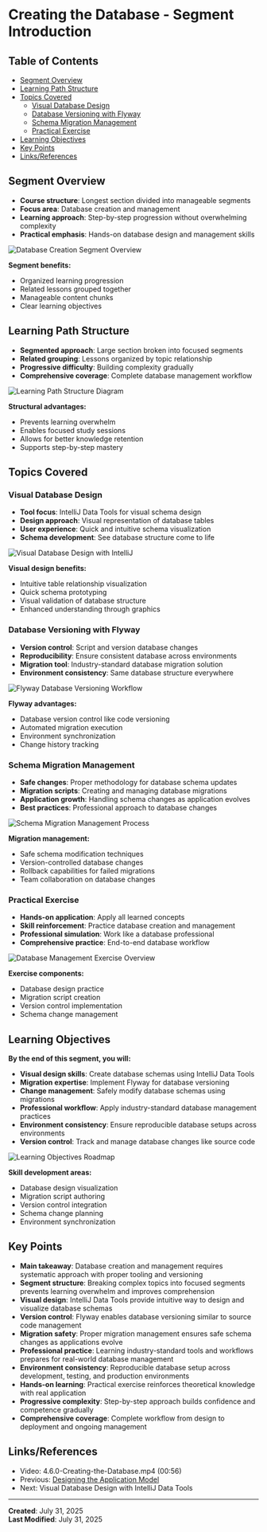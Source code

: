 # Creating the Database - Segment Introduction

<!-- omit from toc -->

## Table of Contents

- [Segment Overview](#segment-overview)
- [Learning Path Structure](#learning-path-structure)
- [Topics Covered](#topics-covered)
  - [Visual Database Design](#visual-database-design)
  - [Database Versioning with Flyway](#database-versioning-with-flyway)
  - [Schema Migration Management](#schema-migration-management)
  - [Practical Exercise](#practical-exercise)
- [Learning Objectives](#learning-objectives)
- [Key Points](#key-points)
- [Links/References](#linksreferences)

## Segment Overview

- **Course structure**: Longest section divided into manageable segments
- **Focus area**: Database creation and management
- **Learning approach**: Step-by-step progression without overwhelming complexity
- **Practical emphasis**: Hands-on database design and management skills

![Database Creation Segment Overview](assets/database-creation-segment-overview.png)

**Segment benefits:**
- Organized learning progression
- Related lessons grouped together
- Manageable content chunks
- Clear learning objectives

## Learning Path Structure

- **Segmented approach**: Large section broken into focused segments
- **Related grouping**: Lessons organized by topic relationship
- **Progressive difficulty**: Building complexity gradually
- **Comprehensive coverage**: Complete database management workflow

![Learning Path Structure Diagram](assets/learning-path-structure-diagram.png)

**Structural advantages:**
- Prevents learning overwhelm
- Enables focused study sessions
- Allows for better knowledge retention
- Supports step-by-step mastery

## Topics Covered

### Visual Database Design

- **Tool focus**: IntelliJ Data Tools for visual schema design
- **Design approach**: Visual representation of database tables
- **User experience**: Quick and intuitive schema visualization
- **Schema development**: See database structure come to life

![Visual Database Design with IntelliJ](assets/visual-database-design-intellij.png)

**Visual design benefits:**
- Intuitive table relationship visualization
- Quick schema prototyping
- Visual validation of database structure
- Enhanced understanding through graphics

### Database Versioning with Flyway

- **Version control**: Script and version database changes
- **Reproducibility**: Ensure consistent database across environments
- **Migration tool**: Industry-standard database migration solution
- **Environment consistency**: Same database structure everywhere

![Flyway Database Versioning Workflow](assets/flyway-database-versioning-workflow.png)

**Flyway advantages:**
- Database version control like code versioning
- Automated migration execution
- Environment synchronization
- Change history tracking

### Schema Migration Management

- **Safe changes**: Proper methodology for database schema updates
- **Migration scripts**: Creating and managing database migrations
- **Application growth**: Handling schema changes as application evolves
- **Best practices**: Professional approach to database changes

![Schema Migration Management Process](assets/schema-migration-management-process.png)

**Migration management:**
- Safe schema modification techniques
- Version-controlled database changes
- Rollback capabilities for failed migrations
- Team collaboration on database changes

### Practical Exercise

- **Hands-on application**: Apply all learned concepts
- **Skill reinforcement**: Practice database creation and management
- **Professional simulation**: Work like a database professional
- **Comprehensive practice**: End-to-end database workflow

![Database Management Exercise Overview](assets/database-management-exercise-overview.png)

**Exercise components:**
- Database design practice
- Migration script creation
- Version control implementation
- Schema change management

## Learning Objectives

**By the end of this segment, you will:**
- **Visual design skills**: Create database schemas using IntelliJ Data Tools
- **Migration expertise**: Implement Flyway for database versioning
- **Change management**: Safely modify database schemas using migrations
- **Professional workflow**: Apply industry-standard database management practices
- **Environment consistency**: Ensure reproducible database setups across environments
- **Version control**: Track and manage database changes like source code

![Learning Objectives Roadmap](assets/learning-objectives-roadmap.png)

**Skill development areas:**
- Database design visualization
- Migration script authoring
- Version control integration
- Schema change planning
- Environment synchronization

## Key Points

- **Main takeaway**: Database creation and management requires systematic approach with proper tooling and versioning
- **Segment structure**: Breaking complex topics into focused segments prevents learning overwhelm and improves comprehension
- **Visual design**: IntelliJ Data Tools provide intuitive way to design and visualize database schemas
- **Version control**: Flyway enables database versioning similar to source code management
- **Migration safety**: Proper migration management ensures safe schema changes as applications evolve
- **Professional practice**: Learning industry-standard tools and workflows prepares for real-world database management
- **Environment consistency**: Reproducible database setup across development, testing, and production environments
- **Hands-on learning**: Practical exercise reinforces theoretical knowledge with real application
- **Progressive complexity**: Step-by-step approach builds confidence and competence gradually
- **Comprehensive coverage**: Complete workflow from design to deployment and ongoing management

## Links/References

- Video: 4.6.0-Creating-the-Database.mp4 (00:56)
- Previous: [Designing the Application Model](4.5-Designing-the-Application-Model.md)
- Next: Visual Database Design with IntelliJ Data Tools

---

**Created**: July 31, 2025  
**Last Modified**: July 31, 2025
